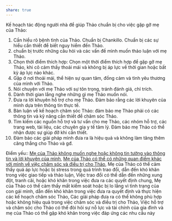 ```yaml
---
share: true
---
```

Kế hoạch tác động người nhà để giúp Thảo chuẩn bị cho việc gặp gỡ mẹ của Thảo:

1. Cần hiểu rõ bệnh tình của Thảo. Chuẩn bị Chankillo. Chuẩn bị các sự hiểu cần thiết để biết nguy hiểm đến Thảo.
2. chuẩn bị trước những câu hỏi và các vấn đề mình muốn thảo luận với mẹ Thảo. 
3. Chọn thời điểm thích hợp: Chọn một thời điểm thích hợp để gặp gỡ mẹ Thảo, khi cô cảm thấy thoải mái và không bị áp lực về thời gian hoặc bất kỳ áp lực nào khác.
4. Gặp ở nơi thoải mái, thể hiện sự quan tâm, đồng cảm và tình yêu thương của mình với Thảo.
5. Nói chuyện với mẹ Thảo với sự tôn trọng, tránh đánh giá, chỉ trích. 
6. Dành thời gian lắng nghe những gì mẹ Thảo muốn nói.
7. Đưa ra lời khuyên hỗ trợ cho mẹ Thảo. Đảm bảo rằng các lời khuyên của mình dựa trên thông tin thực tế.
8. Bàn luận về kế hoạch chăm sóc Thảo: đảm bảo mẹ Thảo phải có các thông tin và kỹ năng cần thiết để chăm sóc Thảo.
9. Tìm kiếm các nguồn hỗ trợ và tư vấn cho mẹ Thảo, các nhóm hỗ trợ, các trang web, tài liệu, các chuyên gia y tế tâm lý. Đảm bảo mẹ Thảo có thể nhận được sự giúp đỡ khi cần thiết.
10. Đảm bảo các giải pháp mình đưa ra là hiệu quả và không làm tăng thêm căng thẳng cho Thảo và gđ.


Điểm yếu:: [Mẹ của Thảo không muốn nghe hoặc không tin tưởng vào thông tin và lời khuyên của mình](../%C4%90i%E1%BB%83m%20m%E1%BA%A1nh,%20%C4%91i%E1%BB%83m%20y%E1%BA%BFu,%20th%C3%A1ch%20th%E1%BB%A9c/%C4%90i%E1%BB%83m%20y%E1%BA%BFu/M%E1%BA%B9%20c%E1%BB%A7a%20Th%E1%BA%A3o%20kh%C3%B4ng%20mu%E1%BB%91n%20nghe%20ho%E1%BA%B7c%20kh%C3%B4ng%20tin%20t%C6%B0%E1%BB%9Fng%20v%C3%A0o%20th%C3%B4ng%20tin%20v%C3%A0%20l%E1%BB%9Di%20khuy%C3%AAn%20c%E1%BB%A7a%20m%C3%ACnh.md), [Mẹ của Thảo có thể có những quan điểm khác với mình về việc chăm sóc và điều trị cho Thảo](../%C4%90i%E1%BB%83m%20m%E1%BA%A1nh,%20%C4%91i%E1%BB%83m%20y%E1%BA%BFu,%20th%C3%A1ch%20th%E1%BB%A9c/%C4%90i%E1%BB%83m%20y%E1%BA%BFu/M%E1%BA%B9%20c%E1%BB%A7a%20Th%E1%BA%A3o%20c%C3%B3%20th%E1%BB%83%20c%C3%B3%20nh%E1%BB%AFng%20quan%20%C4%91i%E1%BB%83m%20kh%C3%A1c%20v%E1%BB%9Bi%20m%C3%ACnh%20v%E1%BB%81%20vi%E1%BB%87c%20ch%C4%83m%20s%C3%B3c%20v%C3%A0%20%C4%91i%E1%BB%81u%20tr%E1%BB%8B%20cho%20Th%E1%BA%A3o.md), Mẹ của Thảo có thể cảm thấy quá áp lực hoặc bị stress trong quá trình trao đổi, dẫn đến khó khăn trong việc giao tiếp và thảo luận, Việc trao đổi có thể dẫn đến những xung đột, tranh cãi, hoặc khó khăn trong việc đưa ra các quyết định chung, Mẹ của Thảo có thể cảm thấy mất kiểm soát hoặc bị lo lắng vì tình trạng của con gái mình, dẫn đến khó khăn trong việc đưa ra quyết định và thực hiện các kế hoạch chăm sóc Thảo, Các giải pháp đưa ra có thể không phù hợp hoặc không hiệu quả trong việc chăm sóc và điều trị cho Thảo, Việc hỗ trợ và chăm sóc cho Thảo có thể đòi hỏi sự nỗ lực và tài chính của gia đình và mẹ của Thảo có thể gặp khó khăn trong việc đáp ứng các nhu cầu này
